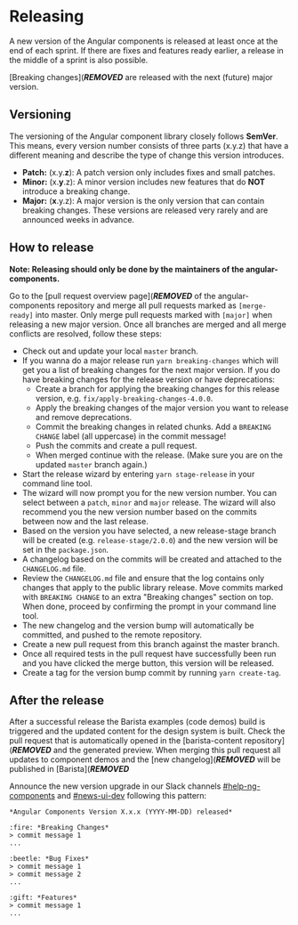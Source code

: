 # Releasing

A new version of the Angular components is released at least once at the end of
each sprint. If there are fixes and features ready earlier, a release in the
middle of a sprint is also possible.

[Breaking changes](***REMOVED***
are released with the next (future) major version.

## Versioning

The versioning of the Angular component library closely follows **SemVer**. This
means, every version number consists of three parts (x.y.z) that have a
different meaning and describe the type of change this version introduces.

- **Patch:** (x.y.**z**): A patch version only includes fixes and small patches.
- **Minor:** (x.**y**.z): A minor version includes new features that do **NOT**
  introduce a breaking change.
- **Major:** (**x**.y.z): A major version is the only version that can contain
  breaking changes. These versions are released very rarely and are announced
  weeks in advance.

## How to release

**Note: Releasing should only be done by the maintainers of the
angular-components.**

Go to the
[pull request overview page](***REMOVED***
of the angular-components repository and merge all pull requests marked as
`[merge-ready]` into master. Only merge pull requests marked with `[major]` when
releasing a new major version. Once all branches are merged and all merge
conflicts are resolved, follow these steps:

- Check out and update your local `master` branch.
- If you wanna do a major release run `yarn breaking-changes` which will get you
  a list of breaking changes for the next major version. If you do have breaking
  changes for the release version or have deprecations:
  - Create a branch for applying the breaking changes for this release version,
    e.g. `fix/apply-breaking-changes-4.0.0`.
  - Apply the breaking changes of the major version you want to release and
    remove deprecations.
  - Commit the breaking changes in related chunks. Add a `BREAKING CHANGE` label
    (all uppercase) in the commit message!
  - Push the commits and create a pull request.
  - When merged continue with the release. (Make sure you are on the updated
    `master` branch again.)
- Start the release wizard by entering `yarn stage-release` in your command line
  tool.
- The wizard will now prompt you for the new version number. You can select
  between a `patch`, `minor` and `major` release. The wizard will also recommend
  you the new version number based on the commits between now and the last
  release.
- Based on the version you have selected, a new release-stage branch will be
  created (e.g. `release-stage/2.0.0`) and the new version will be set in the
  `package.json`.
- A changelog based on the commits will be created and attached to the
  `CHANGELOG.md` file.
- Review the `CHANGELOG.md` file and ensure that the log contains only changes
  that apply to the public library release. Move commits marked with
  `BREAKING CHANGE` to an extra "Breaking changes" section on top. When done,
  proceed by confirming the prompt in your command line tool.
- The new changelog and the version bump will automatically be committed, and
  pushed to the remote repository.
- Create a new pull request from this branch against the master branch.
- Once all required tests in the pull request have successfully been run and you
  have clicked the merge button, this version will be released.
- Create a tag for the version bump commit by running `yarn create-tag`.

## After the release

After a successful release the Barista examples (code demos) build is triggered
and the updated content for the design system is built. Check the pull request
that is automatically opened in the
[barista-content repository](***REMOVED***
and the generated preview. When merging this pull request all updates to
component demos and the
[new changelog](***REMOVED*** will be
published in [Barista](***REMOVED***

Announce the new version upgrade in our Slack channels
[#help-ng-components](https://dynatrace.slack.com/messages/CJUCU3J6T) and
[#news-ui-dev](https://dynatrace.slack.com/messages/C9CCJJ9M1) following this
pattern:

```
*Angular Components Version X.x.x (YYYY-MM-DD) released*

:fire: *Breaking Changes*
> commit message 1
...

:beetle: *Bug Fixes*
> commit message 1
> commit message 2
...

:gift: *Features*
> commit message 1
...
```
